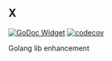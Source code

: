 ## X

[![GoDoc Widget](https://godoc.org/github.com/go-courier/x?status.svg)](https://godoc.org/github.com/go-courier/x)
[![codecov](https://codecov.io/gh/go-courier/x/branch/main/graph/badge.svg)](https://codecov.io/gh/go-courier/x)

Golang lib enhancement